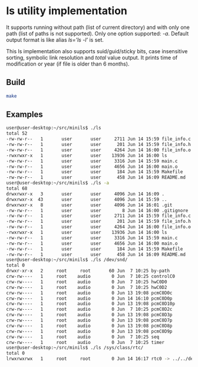# ls utility implementation

It supports running without path (list of current directory) and with only one path (list of paths is not supported). Only one option supported: _-a_. Default output format is like alias _ls=’ls -l’_ is set.

This ls implementation also supports suid/guid/sticky bits, case insensitive sorting, symbolic link resolution and _total_ value output. It prints time of modification or year (if file is older than 6 months).

## Build

```bash
make
```

## Examples

```bash
user@user-desktop:~/src/minils$ ./ls
total 52
-rw-rw-r--   1       user       user     2711 Jun 14 15:59 file_info.c
-rw-rw-r--   1       user       user      201 Jun 14 15:59 file_info.h
-rw-rw-r--   1       user       user     4264 Jun 14 16:00 file_info.o
-rwxrwxr-x   1       user       user    13936 Jun 14 16:00 ls
-rw-rw-r--   1       user       user     3316 Jun 14 15:59 main.c
-rw-rw-r--   1       user       user     4656 Jun 14 16:00 main.o
-rw-rw-r--   1       user       user      184 Jun 14 15:59 Makefile
-rw-rw-r--   1       user       user      458 Jun 14 16:09 README.md
user@user-desktop:~/src/minils$ ./ls -a
total 68
drwxrwxr-x   3       user       user     4096 Jun 14 16:09 .
drwxrwxr-x  43       user       user     4096 Jun 14 15:59 ..
drwxrwxr-x   8       user       user     4096 Jun 14 16:01 .git
-rw-rw-r--   1       user       user        8 Jun 14 16:00 .gitignore
-rw-rw-r--   1       user       user     2711 Jun 14 15:59 file_info.c
-rw-rw-r--   1       user       user      201 Jun 14 15:59 file_info.h
-rw-rw-r--   1       user       user     4264 Jun 14 16:00 file_info.o
-rwxrwxr-x   1       user       user    13936 Jun 14 16:00 ls
-rw-rw-r--   1       user       user     3316 Jun 14 15:59 main.c
-rw-rw-r--   1       user       user     4656 Jun 14 16:00 main.o
-rw-rw-r--   1       user       user      184 Jun 14 15:59 Makefile
-rw-rw-r--   1       user       user      458 Jun 14 16:09 README.md
user@user-desktop:~/src/minils$ ./ls /dev/snd/
total 0
drwxr-xr-x   2     root     root       60 Jun  7 10:25 by-path
crw-rw----   1     root    audio        0 Jun  7 10:25 controlC0
crw-rw----   1     root    audio        0 Jun  7 10:25 hwC0D0
crw-rw----   1     root    audio        0 Jun  7 10:25 hwC0D2
crw-rw----   1     root    audio        0 Jun 13 19:08 pcmC0D0c
crw-rw----   1     root    audio        0 Jun 14 16:10 pcmC0D0p
crw-rw----   1     root    audio        0 Jun 13 19:08 pcmC0D10p
crw-rw----   1     root    audio        0 Jun  7 10:25 pcmC0D2c
crw-rw----   1     root    audio        0 Jun 13 19:08 pcmC0D3p
crw-rw----   1     root    audio        0 Jun 13 19:08 pcmC0D7p
crw-rw----   1     root    audio        0 Jun 13 19:08 pcmC0D8p
crw-rw----   1     root    audio        0 Jun 13 19:08 pcmC0D9p
crw-rw----   1     root    audio        0 Jun  7 10:25 seq
crw-rw----   1     root    audio        0 Jun  7 10:25 timer
user@user-desktop:~/src/minils$ ./ls /sys/class/rtc/
total 0
lrwxrwxrwx   1     root     root        0 Jun 14 16:17 rtc0 -> ../../devices/pnp0/00:06/rtc/rtc0
```


